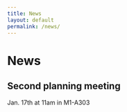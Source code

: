 ```yaml
---
title: News
layout: default
permalink: /news/
---
```


# News

## Second planning meeting
Jan. 17th at 11am in M1-A303
